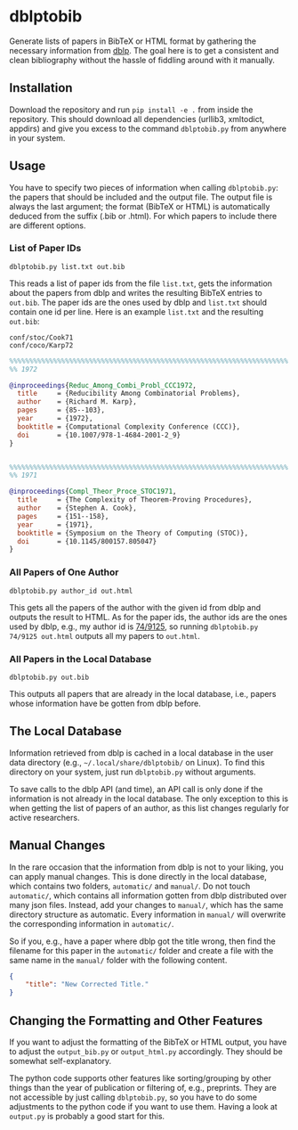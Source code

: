 # dblptobib #

Generate lists of papers in BibTeX or HTML format by gathering the
necessary information from [dblp](https://dblp.org/).  The goal here
is to get a consistent and clean bibliography without the hassle of
fiddling around with it manually.

## Installation ##

Download the repository and run `pip install -e .` from inside the
repository.  This should download all dependencies (urllib3,
xmltodict, appdirs) and give you excess to the command `dblptobib.py`
from anywhere in your system.

## Usage ##

You have to specify two pieces of information when calling
`dblptobib.py`: the papers that should be included and the output
file.  The output file is always the last argument; the format (BibTeX
or HTML) is automatically deduced from the suffix (.bib or .html).
For which papers to include there are different options.

### List of Paper IDs ###

```console
dblptobib.py list.txt out.bib
```

This reads a list of paper ids from the file `list.txt`, gets the
information about the papers from dblp and writes the resulting BibTeX
entries to `out.bib`.  The paper ids are the ones used by dblp and
`list.txt` should contain one id per line.  Here is an example
`list.txt` and the resulting `out.bib`:

```
conf/stoc/Cook71
conf/coco/Karp72
```

```BibTeX
%%%%%%%%%%%%%%%%%%%%%%%%%%%%%%%%%%%%%%%%%%%%%%%%%%%%%%%%%%%%%%%%%%%%%%
%% 1972

@inproceedings{Reduc_Among_Combi_Probl_CCC1972,
  title     = {Reducibility Among Combinatorial Problems},
  author    = {Richard M. Karp},
  pages     = {85--103},
  year      = {1972},
  booktitle = {Computational Complexity Conference (CCC)},
  doi       = {10.1007/978-1-4684-2001-2_9}
}


%%%%%%%%%%%%%%%%%%%%%%%%%%%%%%%%%%%%%%%%%%%%%%%%%%%%%%%%%%%%%%%%%%%%%%
%% 1971

@inproceedings{Compl_Theor_Proce_STOC1971,
  title     = {The Complexity of Theorem-Proving Procedures},
  author    = {Stephen A. Cook},
  pages     = {151--158},
  year      = {1971},
  booktitle = {Symposium on the Theory of Computing (STOC)},
  doi       = {10.1145/800157.805047}
}
```

### All Papers of One Author ###

```console
dblptobib.py author_id out.html
```

This gets all the papers of the author with the given id from dblp and
outputs the result to HTML.  As for the paper ids, the author ids are
the ones used by dblp, e.g., my author id is
[74/9125](https://dblp.org/pid/74/9125.html), so running `dblptobib.py
74/9125 out.html` outputs all my papers to `out.html`.

### All Papers in the Local Database ###

```console
dblptobib.py out.bib
```

This outputs all papers that are already in the local database, i.e.,
papers whose information have be gotten from dblp before.

## The Local Database ##

Information retrieved from dblp is cached in a local database in the
user data directory (e.g., `~/.local/share/dblptobib/` on Linux).  To
find this directory on your system, just run `dblptobib.py` without
arguments.

To save calls to the dblp API (and time), an API call is only done if
the information is not already in the local database.  The only
exception to this is when getting the list of papers of an author, as
this list changes regularly for active researchers.

## Manual Changes ##

In the rare occasion that the information from dblp is not to your
liking, you can apply manual changes.  This is done directly in the
local database, which contains two folders, `automatic/` and
`manual/`.  Do not touch `automatic/`, which contains all information
gotten from dblp distributed over many json files.  Instead, add your
changes to `manual/`, which has the same directory structure as
automatic.  Every information in `manual/` will overwrite the
corresponding information in `automatic/`.

So if you, e.g., have a paper where dblp got the title wrong, then
find the filename for this paper in the `automatic/` folder and create
a file with the same name in the `manual/` folder with the following
content.

```json
{
    "title": "New Corrected Title."
}
```

## Changing the Formatting and Other Features ##

If you want to adjust the formatting of the BibTeX or HTML output, you
have to adjust the `output_bib.py` or `output_html.py` accordingly.
They should be somewhat self-explanatory.

The python code supports other features like sorting/grouping by other
things than the year of publication or filtering of, e.g., preprints.
They are not accessible by just calling `dblptobib.py`, so you have to
do some adjustments to the python code if you want to use them.
Having a look at `output.py` is probably a good start for this.
